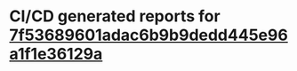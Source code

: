 # CI/CD generated reports for [7f53689601adac6b9b9dedd445e96a1f1e36129a](https://github.com/hydephp/develop/commit/7f53689601adac6b9b9dedd445e96a1f1e36129a)
